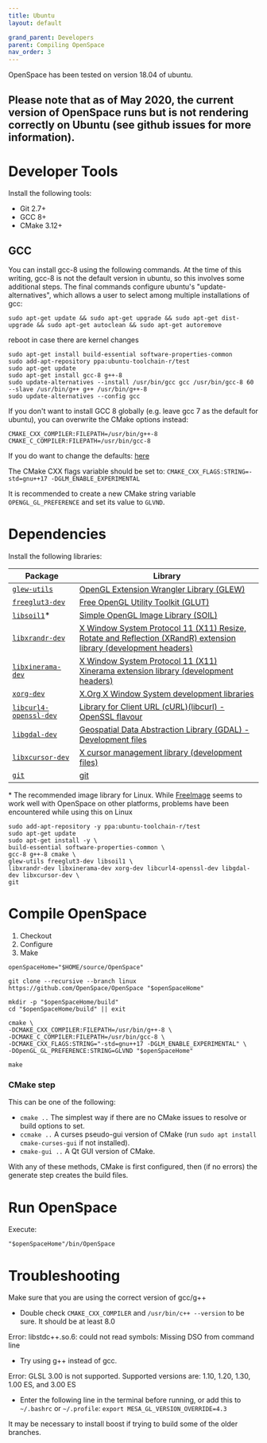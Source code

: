 ```yaml
---
title: Ubuntu
layout: default

grand_parent: Developers
parent: Compiling OpenSpace
nav_order: 3
---
```


OpenSpace has been tested on version 18.04 of ubuntu.
## Please note that as of May 2020, the current version of OpenSpace runs but is not rendering correctly on Ubuntu (see github issues for more information).

# Developer Tools
Install the following tools:
 - Git 2.7+
 - GCC 8+
 - CMake 3.12+

## GCC
You can install gcc-8 using the following commands.  At the time of this writing, gcc-8 is not the default version in ubuntu, so this involves some additional steps.  The final commands configure ubuntu's "update-alternatives", which allows a user to select among multiple installations of gcc: 
```shell script
sudo apt-get update && sudo apt-get upgrade && sudo apt-get dist-upgrade && sudo apt-get autoclean && sudo apt-get autoremove
```

reboot in case there are kernel changes

```shell script
sudo apt-get install build-essential software-properties-common
sudo add-apt-repository ppa:ubuntu-toolchain-r/test
sudo apt-get update
sudo apt-get install gcc-8 g++-8
sudo update-alternatives --install /usr/bin/gcc gcc /usr/bin/gcc-8 60 --slave /usr/bin/g++ g++ /usr/bin/g++-8
sudo update-alternatives --config gcc
```

If you don't want to install GCC 8 globally (e.g. leave gcc 7 as the default for ubuntu), you can overwrite the CMake options instead:
```
CMAKE_CXX_COMPILER:FILEPATH=/usr/bin/g++-8
CMAKE_C_COMPILER:FILEPATH=/usr/bin/gcc-8
```

If you do want to change the defaults: [here](https://stackoverflow.com/questions/7832892/how-to-change-the-default-gcc-compiler-in-ubuntu)

The CMake CXX flags variable should be set to:
`CMAKE_CXX_FLAGS:STRING=-std=gnu++17 -DGLM_ENABLE_EXPERIMENTAL`

It is recommended to create a new CMake string variable `OPENGL_GL_PREFERENCE` and set its value to `GLVND`.

# Dependencies
Install the following libraries:


|    Package    |    Library    |
| ------------- | ------------- |
| [`glew-utils`](https://packages.ubuntu.com/bionic/glew-utils) | [OpenGL Extension Wrangler Library (GLEW)](http://glew.sourceforge.net/) |
|[`freeglut3-dev`](https://packages.ubuntu.com/bionic/freeglut3-dev)|[Free OpenGL Utility Toolkit (GLUT)](http://freeglut.sourceforge.net/)|
|[`libsoil1`](https://packages.ubuntu.com/bionic/libsoil1)*|[Simple OpenGL Image Library (SOIL)](http://www.lonesock.net/soil.html)|
|[`libxrandr-dev`](https://packages.ubuntu.com/bionic/libxrandr-dev)|[X Window System Protocol 11 (X11) Resize, Rotate and Reflection (XRandR) extension library (development headers)](https://salsa.debian.org/xorg-team/lib/libxrandr)|
|[`libxinerama-dev`](https://packages.ubuntu.com/bionic/libxinerama-dev)|[X Window System Protocol 11 (X11) Xinerama extension library (development headers)](https://salsa.debian.org/xorg-team/lib/libxinerama)|
|[`xorg-dev`](https://packages.ubuntu.com/bionic/xorg-dev)|[X.Org X Window System development libraries](http://www.x.org/)|
|[`libcurl4-openssl-dev`](https://packages.ubuntu.com/bionic/libcurl4-openssl-dev)|[Library for Client URL (cURL)(libcurl) - OpenSSL flavour](https://curl.haxx.se/)|
|[`libgdal-dev`](https://packages.ubuntu.com/bionic/libgdal-dev)|[Geospatial Data Abstraction Library (GDAL) - Development files](http://www.gdal.org/)|
|[`libxcursor-dev`](https://packages.ubuntu.com/bionic/libxcursor-dev)|[X cursor management library (development files)](https://www.x.org/)|
|[`git`](https://packages.ubuntu.com/bionic/git)|[git](https://git-scm.com/)|


\* The recommended image library for Linux.  While [FreeImage](https://freeimage.sourceforge.io/) seems to work well with OpenSpace on other platforms, problems have been encountered while using this on Linux
  
```shell script
sudo add-apt-repository -y ppa:ubuntu-toolchain-r/test
sudo apt-get update
sudo apt-get install -y \
build-essential software-properties-common \
gcc-8 g++-8 cmake \
glew-utils freeglut3-dev libsoil1 \
libxrandr-dev libxinerama-dev xorg-dev libcurl4-openssl-dev libgdal-dev libxcursor-dev \
git
```

# Compile OpenSpace

1) Checkout
1) Configure
1) Make

```shell script
openSpaceHome="$HOME/source/OpenSpace"

git clone --recursive --branch linux https://github.com/OpenSpace/OpenSpace "$openSpaceHome"

mkdir -p "$openSpaceHome/build"
cd "$openSpaceHome/build" || exit

cmake \
-DCMAKE_CXX_COMPILER:FILEPATH=/usr/bin/g++-8 \
-DCMAKE_C_COMPILER:FILEPATH=/usr/bin/gcc-8 \
-DCMAKE_CXX_FLAGS:STRING="-std=gnu++17 -DGLM_ENABLE_EXPERIMENTAL" \
-DOpenGL_GL_PREFERENCE:STRING=GLVND "$openSpaceHome"

make
```

### CMake step
This can be one of the following:
* `cmake ..` The simplest way if there are no CMake issues to resolve or build options to set.
* `ccmake ..` A curses pseudo-gui version of CMake (run `sudo apt install cmake-curses-gui` if not installed).
* `cmake-gui ..` A Qt GUI version of CMake.

With any of these methods, CMake is first configured, then (if no errors) the generate step creates the build files.

# Run OpenSpace

Execute:

```shell script
"$openSpaceHome"/bin/OpenSpace
```

# Troubleshooting
Make sure that you are using the correct version of gcc/g++  
 - Double check `CMAKE_CXX_COMPILER` and `/usr/bin/c++ --version` to be sure.  It should be at least 8.0

Error: libstdc++.so.6: could not read symbols: Missing DSO from command line  
 - Try using g++ instead of gcc.

Error: GLSL 3.00 is not supported.  Supported versions are: 1.10, 1.20, 1.30, 1.00 ES, and 3.00 ES  
 - Enter the following line in the terminal before running, or add this to `~/.bashrc` or `~/.profile`:
 `export MESA_GL_VERSION_OVERRIDE=4.3`
 
It may be necessary to install boost if trying to build some of the older branches.
